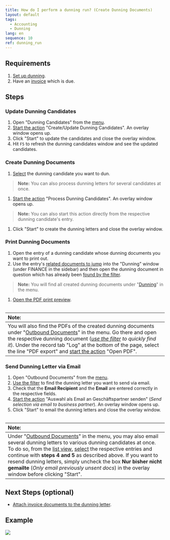 ```yaml
---
title: How do I perform a dunning run? (Create Dunning Documents)
layout: default
tags:
  - Accounting
  - Dunning
lang: en
sequence: 10
ref: dunning_run
---
```


## Requirements
1. [Set up dunning](Setup_Dunning).
1. Have an [invoice](Invoice_SalesOrder) which is due.

## Steps

### Update Dunning Candidates
1. Open "Dunning Candidates" from the [menu](Menu).
1. [Start the action](StartAction#actions-menu) "Create/Update Dunning Candidates". An overlay window opens up.
1. Click "Start" to update the candidates and close the overlay window.
1. Hit `F5` to refresh the dunning candidates window and see the updated candidates.

### Create Dunning Documents
1. [Select](RecordSelection) the dunning candidate you want to dun.
 >**Note:** You can also process dunning letters for several candidates at once.

1. [Start the action](StartAction#actions-menu) "Process Dunning Candidates". An overlay window opens up.
 >**Note:** You can also start this action directly from the respective dunning candidate's entry.

1. Click "Start" to create the dunning letters and close the overlay window.

### Print Dunning Documents
1. Open the entry of a dunning candidate whose dunning documents you want to print out.
1. Use the entry's [related documents to jump](JumptoviaSidebar) into the "Dunning" window (under FINANCE in the sidebar) and then open the dunning document in question which has already been [found by the filter](Filtering_function).
 >**Note:** You will find all created dunning documents under "[Dunning](Menu)" in the menu.

1. [Open the PDF print preview](PrintPreview).
<br><br>

| **Note:** |
| :--- |
| You will also find the PDFs of the created dunning documents under "[Outbound Documents](Menu)" in the menu. Go there and open the respective dunning document (*[use the filter](Filtering_function) to quickly find it*). Under the record tab "Log" at the bottom of the page, select the line "PDF export" and [start the action](StartAction#actions-menu) "Open PDF". |

### Send Dunning Letter via Email
1. Open "Outbound Documents" from the [menu](Menu).
1. [Use the filter](Filtering_function) to find the dunning letter you want to send via email.
1. Check that the **Email Recipient** and the **Email** are entered correctly in the respective fields.
1. [Start the action](StartAction#actions-menu) "Auswahl als Email an Geschäftspartner senden" (*Send selection via email to business partner*). An overlay window opens up.
1. Click "Start" to email the dunning letters and close the overlay window.
<br><br>

| **Note:** |
| :--- |
| Under "[Outbound Documents](Menu)" in the menu, you may also email several dunning letters to various dunning candidates at once. To do so, from the [list view](ViewModes#list-view), [select](RecordSelection) the respective entries and continue with **steps 4 and 5** as described above. If you want to resend dunning letters, simply uncheck the box **Nur bisher nicht gemailte** (*Only email previously unsent docs*) in the overlay window before clicking "Start". |

## Next Steps (optional)
- [Attach invoice documents to the dunning letter](Dunning_letter_with_attached_invoice).

## Example
![](assets/Dunning_Run.gif)
